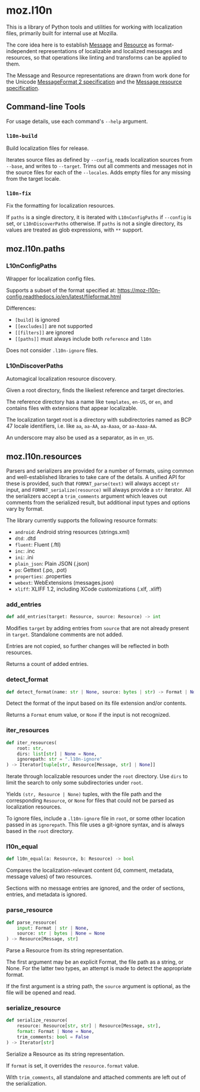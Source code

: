 # moz.l10n

This is a library of Python tools and utilities for working with localization files,
primarily built for internal use at Mozilla.

The core idea here is to establish [Message](./moz/l10n/message.py) and [Resource](./moz/l10n/resource.py)
as format-independent representations of localizable and localized messages and resources,
so that operations like linting and transforms can be applied to them.

The Message and Resource representations are drawn from work done for the
Unicode [MessageFormat 2 specification](https://github.com/unicode-org/message-format-wg/tree/main/spec)
and the [Message resource specification](https://github.com/eemeli/message-resource-wg/).

## Command-line Tools

For usage details, use each command's `--help` argument.

### `l10n-build`

Build localization files for release.

Iterates source files as defined by `--config`, reads localization sources from `--base`, and writes to `--target`.
Trims out all comments and messages not in the source files for each of the `--locales`.
Adds empty files for any missing from the target locale.

### `l10n-fix`

Fix the formatting for localization resources.

If `paths` is a single directory, it is iterated with `L10nConfigPaths` if `--config` is set, or `L10nDiscoverPaths` otherwise.
If `paths` is not a single directory, its values are treated as glob expressions, with `**` support.

## moz.l10n.paths

### L10nConfigPaths

Wrapper for localization config files.

Supports a subset of the format specified at:
https://moz-l10n-config.readthedocs.io/en/latest/fileformat.html

Differences:
- `[build]` is ignored
- `[[excludes]]` are not supported
- `[[filters]]` are ignored
- `[[paths]]` must always include both `reference` and `l10n`

Does not consider `.l10n-ignore` files.

### L10nDiscoverPaths

Automagical localization resource discovery.

Given a root directory, finds the likeliest reference and target directories.

The reference directory has a name like `templates`, `en-US`, or `en`,
and contains files with extensions that appear localizable.

The localization target root is a directory with subdirectories named as
BCP 47 locale identifiers, i.e. like `aa`, `aa-AA`, `aa-Aaaa`, or `aa-Aaaa-AA`.

An underscore may also be used as a separator, as in `en_US`.

## moz.l10n.resources

Parsers and serializers are provided for a number of formats,
using common and well-established libraries to take care of the details.
A unified API for these is provided,
such that `FORMAT_parse(text)` will always accept `str` input,
and `FORMAT_serialize(resource)` will always provide a `str` iterator.
All the serializers accept a `trim_comments` argument
which leaves out comments from the serialized result,
but additional input types and options vary by format.

The library currently supports the following resource formats:

- `android`: Android string resources (strings.xml)
- `dtd`: .dtd
- `fluent`: Fluent (.ftl)
- `inc`: .inc
- `ini`: .ini
- `plain_json`: Plain JSON (.json)
- `po`: Gettext (.po, .pot)
- `properties`: .properties
- `webext`: WebExtensions (messages.json)
- `xliff`: XLIFF 1.2, including XCode customizations (.xlf, .xliff)

### add_entries

```python
def add_entries(target: Resource, source: Resource) -> int
```

Modifies `target` by adding entries from `source` that are not already present in `target`.
Standalone comments are not added.

Entries are not copied, so further changes will be reflected in both resources.

Returns a count of added entries.

### detect_format

```python
def detect_format(name: str | None, source: bytes | str) -> Format | None
```

Detect the format of the input based on its file extension
and/or contents.

Returns a `Format` enum value, or `None` if the input is not recognized.

### iter_resources

```python
def iter_resources(
    root: str,
    dirs: list[str] | None = None,
    ignorepath: str = ".l10n-ignore"
) -> Iterator[tuple[str, Resource[Message, str] | None]]
```

Iterate through localizable resources under the `root` directory.
Use `dirs` to limit the search to only some subdirectories under `root`.

Yields `(str, Resource | None)` tuples,
with the file path and the corresponding `Resource`,
or `None` for files that could not be parsed as localization resources.

To ignore files, include a `.l10n-ignore` file in `root`,
or some other location passed in as `ignorepath`.
This file uses a git-ignore syntax,
and is always based in the `root` directory.

### l10n_equal

```python
def l10n_equal(a: Resource, b: Resource) -> bool
```

Compares the localization-relevant content
(id, comment, metadata, message values) of two resources.

Sections with no message entries are ignored,
and the order of sections, entries, and metadata is ignored.

### parse_resource

```python
def parse_resource(
    input: Format | str | None,
    source: str | bytes | None = None
) -> Resource[Message, str]
```

Parse a Resource from its string representation.

The first argument may be an explicit Format,
the file path as a string, or None.
For the latter two types,
an attempt is made to detect the appropriate format.

If the first argument is a string path,
the `source` argument is optional,
as the file will be opened and read.

### serialize_resource

```python
def serialize_resource(
    resource: Resource[str, str] | Resource[Message, str],
    format: Format | None = None,
    trim_comments: bool = False
) -> Iterator[str]
```

Serialize a Resource as its string representation.

If `format` is set, it overrides the `resource.format` value.

With `trim_comments`,
all standalone and attached comments are left out of the serialization.
